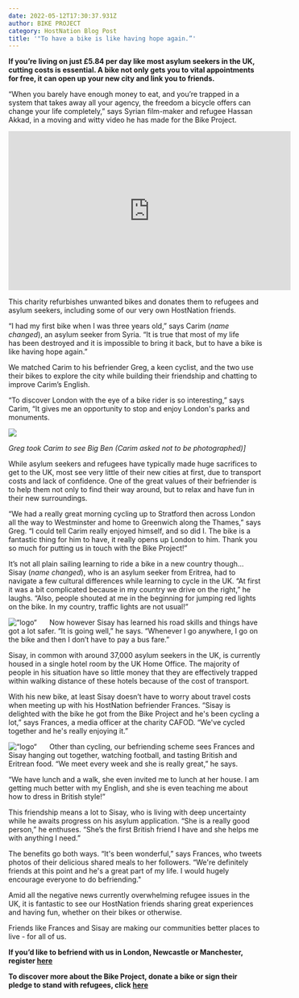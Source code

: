 ```yaml
---
date: 2022-05-12T17:30:37.931Z
author: BIKE PROJECT
category: HostNation Blog Post
title: '"To have a bike is like having hope again.”'
---
```

**If you’re living on just £5.84 per day like most asylum seekers in the UK, cutting costs is essential. A bike not only gets you to vital appointments for free, it can open up your new city and link you to friends.** 

“When you barely have enough money to eat, and you’re trapped in a system that takes away all your agency, the freedom a bicycle offers can change your life completely,” says Syrian film-maker and refugee Hassan Akkad, in a moving and witty video he has made for the Bike Project. 

<iframe width="560" height="315" src="https://www.youtube.com/embed/-Uv53Hm85X0" title="YouTube video player" frameborder="0" allow="accelerometer; autoplay; clipboard-write; encrypted-media; gyroscope; picture-in-picture" allowfullscreen></iframe>

This charity refurbishes unwanted bikes and donates them to refugees and asylum seekers, including some of our very own HostNation friends.

“I had my first bike when I was three years old,” says Carim (*name changed*), an asylum seeker from Syria. “It is true that most of my life has been destroyed and it is impossible to bring it back, but to have a bike is like having hope again.”

<!-- end -->

We matched Carim to his befriender Greg, a keen cyclist, and the two use their bikes to explore the city while building their friendship and chatting to improve Carim’s English.

“To discover London with the eye of a bike rider is so interesting,” says Carim, “It gives me an opportunity to stop and enjoy London's parks and monuments. 

![](blob:https://www.hostnation.org.uk/5967a5bf-fd08-4005-9de4-318567946a62)

*Greg took Carim to see Big Ben (Carim asked not to be photographed)]*

While asylum seekers and refugees have typically made huge sacrifices to get to the UK, most see very little of their new cities at first, due to transport costs and lack of confidence. One of the great values of their befriender is to help them not only to find their way around, but to relax and have fun in their new surroundings.

“We had a really great morning cycling up to Stratford then across London all the way to Westminster and home to Greenwich along the Thames,” says Greg. “I could tell Carim really enjoyed himself, and so did I. The bike is a fantastic thing for him to have, it really opens up London to him. Thank you so much for putting us in touch with the Bike Project!”

It’s not all plain sailing learning to ride a bike in a new country though… Sisay (*name changed*), who is an asylum seeker from Eritrea, had to navigate a few cultural differences while learning to cycle in the UK. “At first it was a bit complicated because in my country we drive on the right,” he laughs. “Also, people shouted at me in the beginning for jumping red lights on the bike. In my country, traffic lights are not usual!”

<img src=“/assets/sisay-on-his-bike-2022.jpg“ alt=“logo“ style=“width:43%;padding-right:25px;“ ALIGN=“left“ />Now however Sisay has learned his road skills and things have got a lot safer. “It is going well,” he says. “Whenever I go anywhere, I go on the bike and then I don’t have to pay a bus fare.” 

Sisay, in common with around 37,000 asylum seekers in the UK, is currently housed in a single hotel room by the UK Home Office. The majority of people in his situation have so little money that they are effectively trapped within walking distance of these hotels because of the cost of transport.

With his new bike, at least Sisay doesn’t have to worry about travel costs when meeting up with his HostNation befriender Frances. “Sisay is delighted with the bike he got from the Bike Project and he's been cycling a lot,” says Frances, a media officer at the charity CAFOD. “We've cycled together and he's really enjoying it.” 

<img src=“/assets/frances-leach-easter-meal-with-sisay-apr22.png“ alt=“logo“ style=“width:43%;padding-right:25px;“ ALIGN=“left“ />Other than cycling, our befriending scheme sees Frances and Sisay hanging out together, watching football, and tasting British and Eritrean food. “We meet every week and she is really great,” he says.  

“We have lunch and a walk, she even invited me to lunch at her house. I am getting much better with my English, and she is even teaching me about how to dress in British style!” 

This friendship means a lot to Sisay, who is living with deep uncertainty while he awaits progress on his asylum application. “She is a really good person,” he enthuses. “She’s the first British friend I have and she helps me with anything I need.”

The benefits go both ways. “It's been wonderful,” says Frances, who tweets photos of their delicious shared meals to her followers. “We're definitely friends at this point and he's a great part of my life. I would hugely encourage everyone to do befriending."

Amid all the negative news currently overwhelming refugee issues in the UK, it is fantastic to see our HostNation friends sharing great experiences and having fun, whether on their bikes or otherwise. 

Friends like Frances and Sisay are making our communities better places to live - for all of us. 

**If you’d like to befriend with us in London, Newcastle or Manchester, register [here](https://www.hostnation.org.uk/befriend)**

**To discover more about the Bike Project, donate a bike or sign their pledge to stand with refugees, click [here](https://thebikeproject.co.uk/)**